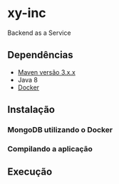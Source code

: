 # xy-inc
Backend as a Service

## Dependências

* [Maven versão 3.x.x](https://maven.apache.org/)
* Java 8
* [Docker](https://www.docker.com/)

## Instalação

### MongoDB utilizando o Docker

### Compilando a aplicação

## Execução

